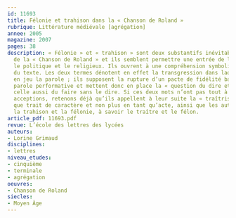 ```yaml
---
id: 11693
title: Félonie et trahison dans la « Chanson de Roland »
rubrique: Littérature médiévale [agrégation]
annee: 2005
magazine: 2007
pages: 38
description: « Félonie » et « trahison » sont deux substantifs inévitables pour traiter
  de la « Chanson de Roland » et ils semblent permettre une entrée de lecture dépassant
  le politique et le religieux. Ils ouvrent à une compréhension symbolique et mythologique
  du texte. Les deux termes dénotent en effet la transgression dans laquelle est mise
  en jeu la parole ; ils supposent la rupture d’un pacte de fidélité basé sur une
  parole performative et mettent donc en place la « question du dire et du faire »,
  celle aussi du faire sans le dire. Si ces deux mots n’ont pas tout à fait les mêmes
  acceptions, retenons déjà qu’ils appellent à leur suite la « traîtrise » en tant
  que trait de caractère et non plus en tant qu’acte, ainsi que les auteurs que supposent
  la trahison et la félonie, à savoir le traître et le félon.
article_pdf: 11693.pdf
revue: L’école des lettres des lycées
auteurs:
- Lorine Grimaud
disciplines:
- lettres
niveau_etudes:
- cinquième
- terminale
- agrégation
oeuvres:
- Chanson de Roland
siecles:
- Moyen Âge
---
```

